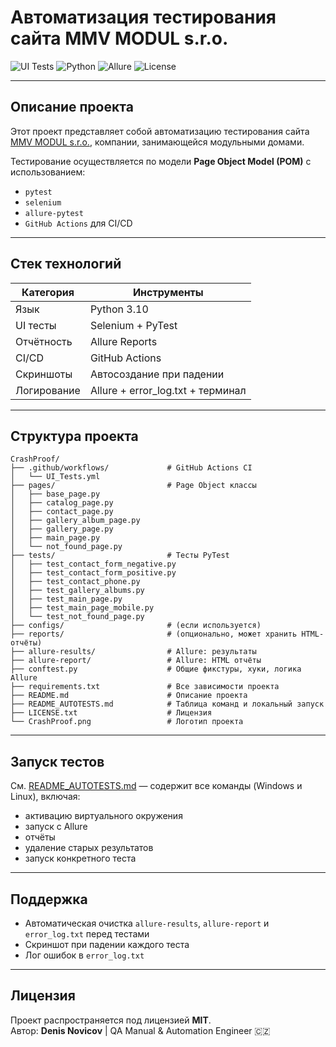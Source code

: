 # Автоматизация тестирования сайта MMV MODUL s.r.o.

![UI Tests](https://github.com/dema28/CrashProof/actions/workflows/UI_Tests.yml/badge.svg)
![Python](https://img.shields.io/badge/python-3.10-blue)
![Allure](https://img.shields.io/badge/Allure-enabled-orange)
![License](https://img.shields.io/badge/license-MIT-green)

---

## Описание проекта

Этот проект представляет собой автоматизацию тестирования сайта [MMV MODUL s.r.o.](https://modultest1.framer.website), компании, занимающейся модульными домами.  

Тестирование осуществляется по модели **Page Object Model (POM)** с использованием:
- `pytest`
- `selenium`
- `allure-pytest`
- `GitHub Actions` для CI/CD

---

## Стек технологий

| Категория      | Инструменты                               |
|----------------|--------------------------------------------|
| Язык           | Python 3.10                                |
| UI тесты       | Selenium + PyTest                          |
| Отчётность     | Allure Reports                             |
| CI/CD          | GitHub Actions                             |
| Скриншоты      | Автосоздание при падении                   |
| Логирование    | Allure + error_log.txt + терминал          |

---

## Структура проекта

```
CrashProof/
├── .github/workflows/             # GitHub Actions CI
│   └── UI_Tests.yml
├── pages/                         # Page Object классы
│   ├── base_page.py
│   ├── catalog_page.py
│   ├── contact_page.py
│   ├── gallery_album_page.py
│   ├── gallery_page.py
│   ├── main_page.py
│   └── not_found_page.py
├── tests/                         # Тесты PyTest
│   ├── test_contact_form_negative.py
│   ├── test_contact_form_positive.py
│   ├── test_contact_phone.py
│   ├── test_gallery_albums.py
│   ├── test_main_page.py
│   ├── test_main_page_mobile.py
│   └── test_not_found_page.py
├── configs/                       # (если используется)
├── reports/                       # (опционально, может хранить HTML-отчёты)
├── allure-results/                # Allure: результаты
├── allure-report/                 # Allure: HTML отчёты
├── conftest.py                    # Общие фикстуры, хуки, логика Allure
├── requirements.txt               # Все зависимости проекта
├── README.md                      # Описание проекта
├── README_AUTOTESTS.md            # Таблица команд и локальный запуск
├── LICENSE.txt                    # Лицензия
└── CrashProof.png                 # Логотип проекта
```

---

## Запуск тестов

См. [README_AUTOTESTS.md](./README_AUTOTESTS.md) — содержит все команды (Windows и Linux), включая:
- активацию виртуального окружения
- запуск с Allure
- отчёты
- удаление старых результатов
- запуск конкретного теста

---

## Поддержка

- Автоматическая очистка `allure-results`, `allure-report` и `error_log.txt` перед тестами
- Скриншот при падении каждого теста
- Лог ошибок в `error_log.txt`

---

## Лицензия

Проект распространяется под лицензией **MIT**.  
Автор: **Denis Novicov** | QA Manual & Automation Engineer 🇨🇿

